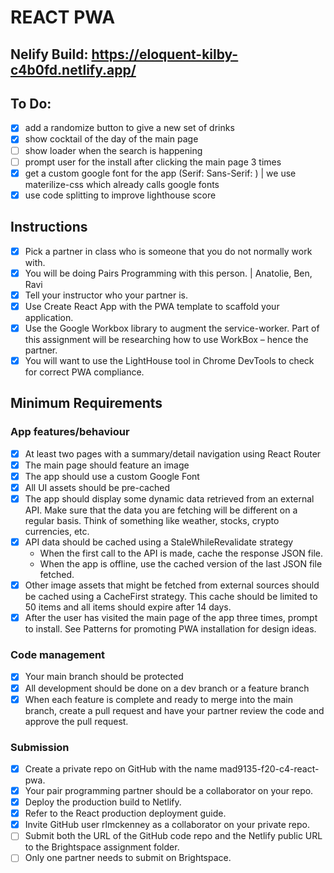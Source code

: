 # REACT PWA

## Nelify Build: https://eloquent-kilby-c4b0fd.netlify.app/

## To Do:

- [x] add a randomize button to give a new set of drinks
- [x] show cocktail of the day of the main page
- [ ] show loader when the search is happening
- [ ] prompt user for the install after clicking the main page 3 times
- [x] get a custom google font for the app (Serif: Sans-Serif: ) | we use materilize-css which already calls google fonts
- [x] use code splitting to improve lighthouse score

## Instructions

- [x] Pick a partner in class who is someone that you do not normally work with.
- [x] You will be doing Pairs Programming with this person. | Anatolie, Ben, Ravi
- [x] Tell your instructor who your partner is.
- [x] Use Create React App with the PWA template to scaffold your application.
- [x] Use the Google Workbox library to augment the service-worker. Part of this assignment will be researching how to use WorkBox – hence the partner.
- [x] You will want to use the LightHouse tool in Chrome DevTools to check for correct PWA compliance.

## Minimum Requirements

### App features/behaviour

- [x] At least two pages with a summary/detail navigation using React Router
- [x] The main page should feature an image
- [x] The app should use a custom Google Font
- [x] All UI assets should be pre-cached
- [x] The app should display some dynamic data retrieved from an external API. Make sure that the data you are fetching will be different on a regular basis. Think of something like weather, stocks, crypto currencies, etc.
- [x] API data should be cached using a StaleWhileRevalidate strategy
  - When the first call to the API is made, cache the response JSON file.
  - When the app is offline, use the cached version of the last JSON file fetched.
- [x] Other image assets that might be fetched from external sources should be cached using a CacheFirst strategy. This cache should be limited to 50 items and all items should expire after 14 days.
- [x] After the user has visited the main page of the app three times, prompt to install. See Patterns for promoting PWA installation for design ideas.

### Code management

- [x] Your main branch should be protected
- [x] All development should be done on a dev branch or a feature branch
- [x] When each feature is complete and ready to merge into the main branch, create a pull request and have your partner review the code and approve the pull request.

### Submission

- [x] Create a private repo on GitHub with the name mad9135-f20-c4-react-pwa.
- [x] Your pair programming partner should be a collaborator on your repo.
- [x] Deploy the production build to Netlify.
- [x] Refer to the React production deployment guide.
- [x] Invite GitHub user rlmckenney as a collaborator on your private repo.
- [ ] Submit both the URL of the GitHub code repo and the Netlify public URL to the Brightspace assignment folder.
- [ ] Only one partner needs to submit on Brightspace.
